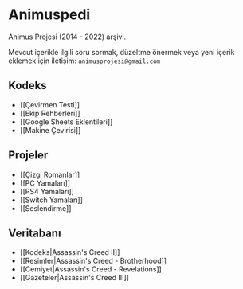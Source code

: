 # Animuspedi
Animus Projesi (2014 - 2022) arşivi.

Mevcut içerikle ilgili soru sormak, düzeltme önermek veya yeni içerik eklemek için iletişim: `animusprojesi@gmail.com`

## Kodeks
- [[Çevirmen Testi]]
- [[Ekip Rehberleri]]
- [[Google Sheets Eklentileri]]
- [[Makine Çevirisi]]

## Projeler
- [[Çizgi Romanlar]]
- [[PC Yamaları]]
- [[PS4 Yamaları]]
- [[Switch Yamaları]]
- [[Seslendirme]]

## Veritabanı
- [[Kodeks|Assassin's Creed II]]
- [[Resimler|Assassin's Creed - Brotherhood]]
- [[Cemiyet|Assassin's Creed - Revelations]]
- [[Gazeteler|Assassin's Creed III]]